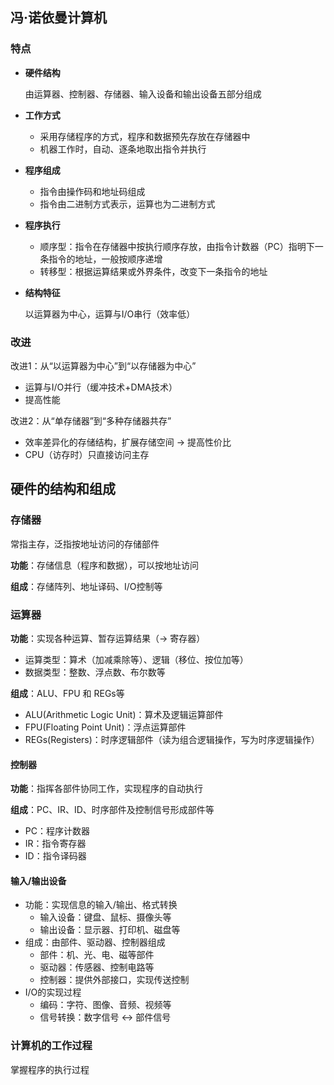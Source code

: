 ## 冯·诺依曼计算机

### 特点

- **硬件结构**

  由运算器、控制器、存储器、输入设备和输出设备五部分组成

- **工作方式**

  - 采用存储程序的方式，程序和数据预先存放在存储器中
  - 机器工作时，自动、逐条地取出指令并执行

- **程序组成**

  - 指令由操作码和地址码组成
  - 指令由二进制方式表示，运算也为二进制方式

- **程序执行**

  - 顺序型：指令在存储器中按执行顺序存放，由指令计数器（PC）指明下一条指令的地址，一般按顺序递增
  - 转移型：根据运算结果或外界条件，改变下⼀条指令的地址

- **结构特征**

  以运算器为中心，运算与I/O串行（效率低）

### 改进

改进1：从“以运算器为中心”到“以存储器为中心”

- 运算与I/O并行（缓冲技术+DMA技术）
- 提高性能

改进2：从“单存储器”到“多种存储器共存”

- 效率差异化的存储结构，扩展存储空间 -> 提高性价比
- CPU（访存时）只直接访问主存

## 硬件的结构和组成

### 存储器

常指主存，泛指按地址访问的存储部件

**功能**：存储信息（程序和数据），可以按地址访问

**组成**：存储阵列、地址译码、I/O控制等

### 运算器

**功能**：实现各种运算、暂存运算结果（-> 寄存器）

- 运算类型：算术（加减乘除等）、逻辑（移位、按位加等）
- 数据类型：整数、浮点数、布尔数等

**组成**：ALU、FPU 和 REGs等

- ALU(Arithmetic Logic Unit)：算术及逻辑运算部件
- FPU(Floating Point Unit)：浮点运算部件
- REGs(Registers)：时序逻辑部件（读为组合逻辑操作，写为时序逻辑操作）

#### 控制器

**功能**：指挥各部件协同工作，实现程序的自动执行

**组成**：PC、IR、ID、时序部件及控制信号形成部件等

- PC：程序计数器
- IR：指令寄存器
- ID：指令译码器

#### 输入/输出设备

- 功能：实现信息的输入/输出、格式转换
  - 输入设备：键盘、鼠标、摄像头等
  - 输出设备：显示器、打印机、磁盘等
- 组成：由部件、驱动器、控制器组成
  - 部件：机、光、电、磁等部件
  - 驱动器：传感器、控制电路等
  - 控制器：提供外部接口，实现传送控制
- I/O的实现过程
  - 编码：字符、图像、音频、视频等
  - 信号转换：数字信号 <->  部件信号

### 计算机的工作过程

掌握程序的执行过程

